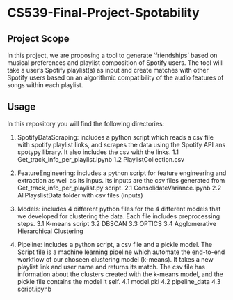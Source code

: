 # CS539-Final-Project-Spotability

## Project Scope
 
In this project, we are proposing a tool to generate ‘friendships’ based on musical preferences and playlist composition of Spotify users. The tool will take a user’s Spotify playlist(s) as input and create matches with other Spotify users based on an algorithmic compatibility of the audio features of songs within each playlist.

## Usage

In this repository you will find the following directories:
1. SpotifyDataScraping: includes a python script which reads a csv file with spotify playlist links, and scrapes the data using the Spotify API ans spotypy library. It also includes the csv with the links. 
  1.1 Get_track_info_per_playlist.ipynb
  1.2 PlaylistCollection.csv

2. FeatureEngineering: includes a python script for feature engineering and extraction as well as its inpus. Its inputs are the csv files generated from Get_track_info_per_playlist.py script.
  2.1 ConsolidateVariance.ipynb
  2.2 AllPlayslistData folder with csv files (inputs)

3. Models: includes 4 different python files for the 4 different models that we developed for clustering the data. Each file includes preprocessing steps. 
  3.1 K-means script
  3.2 DBSCAN
  3.3 OPTICS
  3.4 Agglomerative Hierarchical Clustering

4. Pipeline: includes a python script, a csv file and a pickle model. The Script file is a machine learning pipeline which automate the end-to-end workflow of our choseen clustering model (k-means). It takes a new playlist link and user name and returns its match. The csv file has information about the clusters created with the k-means model, and the pickle file contains the model it self.
  4.1 model.pkl
  4.2 pipeline_data
  4.3 script.ipynb
